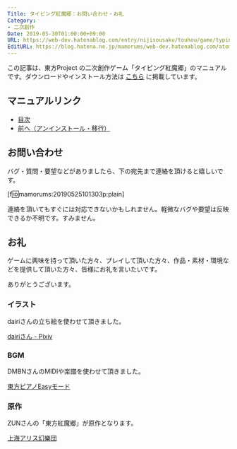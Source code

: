 ```yaml
---
Title: タイピング紅魔郷：お問い合わせ・お礼
Category:
- 二次創作
Date: 2019-05-30T01:00:00+09:00
URL: https://web-dev.hatenablog.com/entry/nijisousaku/touhou/game/typing/koumakyou/manual/inquiry-and-thanks
EditURL: https://blog.hatena.ne.jp/mamorums/web-dev.hatenablog.com/atom/entry/17680117127165842604
---
```


この記事は、東方Project の二次創作ゲーム「タイピング紅魔郷」のマニュアルです。ダウンロードやインストール方法は [こちら](/entry/nijisousaku/touhou/game/typing/koumakyou/manual/install-and-start) に掲載しています。


## マニュアルリンク
- [目次](/entry/nijisousaku/touhou/game/typing/koumakyou/manual/table-of-contents)
- [前へ（アンインストール・移行）](/entry/nijisousaku/touhou/game/typing/koumakyou/manual/uninstall-and-data-migration)


## お問い合わせ
バグ・質問・要望などがありましたら、下の宛先まで連絡を頂けると嬉しいです。

[f:id:mamorums:20190525101303p:plain]

連絡を頂いてもすぐには対応できないかもしれません。軽微なバグや要望は反映できるか不明です。すみません。


## お礼
ゲームに興味を持って頂いた方々、プレイして頂いた方々、作品・素材・環境などを提供して頂いた方々、皆様にお礼を言いたいです。

ありがとうございます。

### イラスト
dairiさんの立ち絵を使わせて頂きました。

[dairiさん - Pixiv](https://www.pixiv.net/member.php?id=4920496)

### BGM
DMBNさんのMIDIや楽譜を使わせて頂きました。

[東方ピアノEasyモード](http://easypianoscore.jp/)

### 原作
ZUNさんの「東方紅魔郷」が原作となります。

[上海アリス幻樂団](https://www16.big.or.jp/~zun/)
